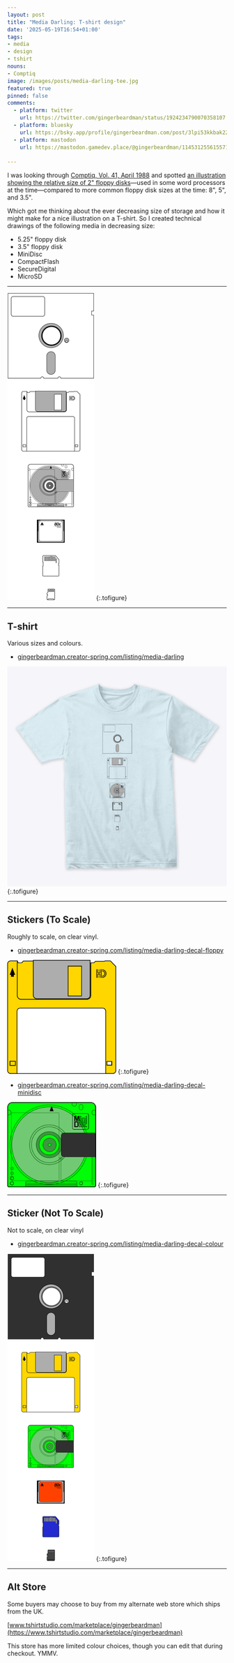 ```yaml
---
layout: post
title: "Media Darling: T-shirt design"
date: '2025-05-19T16:54+01:00'
tags:
- media
- design
- tshirt
nouns:
- Comptiq
image: /images/posts/media-darling-tee.jpg
featured: true
pinned: false
comments:
  - platform: twitter
    url: https://twitter.com/gingerbeardman/status/1924234790070358107
  - platform: bluesky
    url: https://bsky.app/profile/gingerbeardman.com/post/3lpi53kkbak22
  - platform: mastodon
    url: https://mastodon.gamedev.place/@gingerbeardman/114531255615571329

---
```


I was looking through [Comptiq, Vol. 41, April 1988](https://archive.org/details/comptiq-vol.-41-april-1988/) and spotted [an illustration showing the relative size of 2" floppy disks](https://archive.org/details/comptiq-vol.-41-april-1988/Comptiq%20-%20Vol.%2041%20April%201988/page/n207/mode/2up)—used in some word processors at the time—compared to more common floppy disk sizes at the time: 8", 5", and 3.5".

Which got me thinking about the ever decreasing size of storage and how it might make for a nice illustration on a T-shirt. So I created technical drawings of the following media in decreasing size:

- 5.25" floppy disk
- 3.5" floppy disk
- MiniDisc
- CompactFlash
- SecureDigital
- MicroSD

----

![IMG](/images/posts/media-darling.png " ")
{:.tofigure}

----

## T-shirt

Various sizes and colours.

- [gingerbeardman.creator-spring.com/listing/media-darling](https://gingerbeardman.creator-spring.com/listing/media-darling)

![IMG](/images/posts/media-darling-tee.jpg "MEDIA DARLING T-shirt")
{:.tofigure}

----

## Stickers (To Scale)

Roughly to scale, on clear vinyl.

- [gingerbeardman.creator-spring.com/listing/media-darling-decal-floppy](https://gingerbeardman.creator-spring.com/listing/media-darling-decal-floppy)

![IMG](/images/posts/media-darling-floppy.png "3.5&#x22; floppy disk")
{:.tofigure}

- [gingerbeardman.creator-spring.com/listing/media-darling-decal-minidisc](https://gingerbeardman.creator-spring.com/listing/media-darling-decal-minidisc)

![IMG](/images/posts/media-darling-minidisc.png "MiniDisc")
{:.tofigure}

----

## Sticker (Not To Scale)

Not to scale, on clear vinyl

- [gingerbeardman.creator-spring.com/listing/media-darling-decal-colour](https://gingerbeardman.creator-spring.com/listing/media-darling-decal-colour)

![IMG](/images/posts/media-darling-colour.png " ")
{:.tofigure}

----

## Alt Store

Some buyers may choose to buy from my alternate web store which ships from the UK.

[www.tshirtstudio.com/marketplace/gingerbeardman](https://www.tshirtstudio.com/marketplace/gingerbeardman)

This store has more limited colour choices, though you can edit that during checkout. YMMV.
